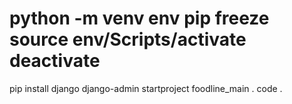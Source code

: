 python -m venv env
pip freeze
source env/Scripts/activate
deactivate
=========================
pip install django
django-admin startproject foodline_main .
code .